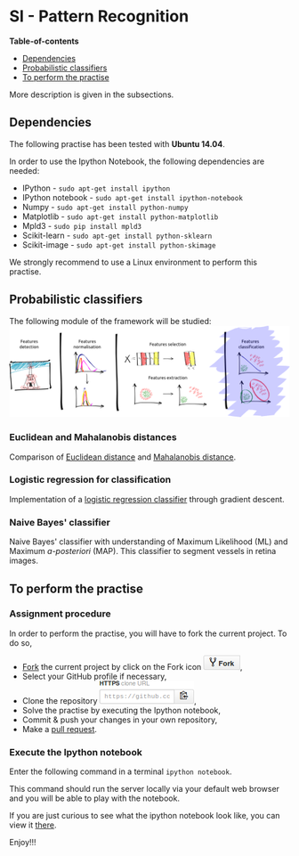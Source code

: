 # SI - Pattern Recognition

**Table-of-contents**

* [Dependencies](#dependencies)
* [Probabilistic classifiers](#probabilistic-classifiers)
* [To perform the practise](#to-perform-the-practise)

More description is given in the subsections.

## Dependencies

The following practise has been tested with **Ubuntu 14.04**.

In order to use the Ipython Notebook, the following dependencies are needed:

* IPython - `sudo apt-get install ipython`
* IPython notebook - `sudo apt-get install ipython-notebook`
* Numpy - `sudo apt-get install python-numpy`
* Matplotlib - `sudo apt-get install python-matplotlib`
* Mpld3 - `sudo pip install mpld3`
* Scikit-learn - `sudo apt-get install python-sklearn`
* Scikit-image - `sudo apt-get install python-skimage`

We strongly recommend to use a Linux environment to perform this practise.

## Probabilistic classifiers

The following module of the framework will be studied:
![Alt text](./readme-images/pr-framework-fc.png)

### Euclidean and Mahalanobis distances

Comparison of [Euclidean distance](http://en.wikipedia.org/wiki/Euclidean_distance) and [Mahalanobis distance](http://en.wikipedia.org/wiki/Mahalanobis_distance).

### Logistic regression for classification

Implementation of a [logistic regression classifier](http://en.wikipedia.org/wiki/Logistic_regression) through gradient descent.

### Naive Bayes' classifier

Naive Bayes' classifier with understanding of Maximum Likelihood (ML) and Maximum *a-posteriori* (MAP). This classifier to segment vessels in retina images.

## To perform the practise

### Assignment procedure

In order to perform the practise, you will have to fork the current project. To do so,

- [Fork](https://help.github.com/articles/fork-a-repo/) the current project by click on the Fork icon ![Do not fine the icon](./readme-images/fork-icon.png),
- Select your GitHub profile if necessary,
- Clone the repository ![Do not fine the icon](./readme-images/git-clone.png),
- Solve the practise by executing the Ipython notebook,
- Commit & push your changes in your own repository,
- Make a [pull request](https://help.github.com/articles/using-pull-requests/).

### Execute the Ipython notebook

Enter the following command in a terminal `ipython notebook`.

This command should run the server locally via your default web browser and you will be able to play with the notebook.

If you are just curious to see what the ipython notebook look like, you can view it [there](http://nbviewer.ipython.org/github/ViBOT-Erasmus/B31XI-SI-Probabilistic-Classifiers/blob/master/04-probabilistic-classifiers.ipynb).

Enjoy!!!

